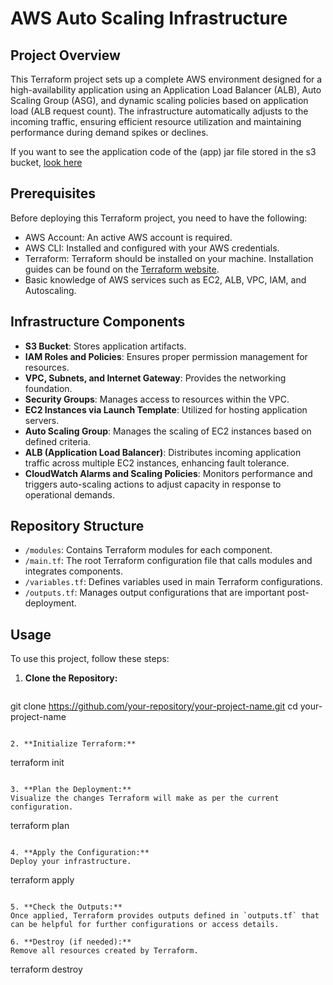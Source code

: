 

# AWS Auto Scaling Infrastructure

## Project Overview

This Terraform project sets up a complete AWS environment designed for a high-availability application using an Application Load Balancer (ALB), 
Auto Scaling Group (ASG), and dynamic scaling policies based on application load (ALB request count). 
The infrastructure automatically adjusts to the incoming traffic, ensuring efficient resource utilization and maintaining performance during demand spikes or declines.

If you want to see the application code of the (app) jar file stored in the s3 bucket, [look here](https://github.com/PetreVane/dummy-app) 

## Prerequisites

Before deploying this Terraform project, you need to have the following:

- AWS Account: An active AWS account is required.
- AWS CLI: Installed and configured with your AWS credentials.
- Terraform: Terraform should be installed on your machine. Installation guides can be found on the [Terraform website](https://learn.hashicorp.com/terraform/getting-started/install.html).
- Basic knowledge of AWS services such as EC2, ALB, VPC, IAM, and Autoscaling.

## Infrastructure Components

- **S3 Bucket**: Stores application artifacts.
- **IAM Roles and Policies**: Ensures proper permission management for resources.
- **VPC, Subnets, and Internet Gateway**: Provides the networking foundation.
- **Security Groups**: Manages access to resources within the VPC.
- **EC2 Instances via Launch Template**: Utilized for hosting application servers.
- **Auto Scaling Group**: Manages the scaling of EC2 instances based on defined criteria.
- **ALB (Application Load Balancer)**: Distributes incoming application traffic across multiple EC2 instances, enhancing fault tolerance.
- **CloudWatch Alarms and Scaling Policies**: Monitors performance and triggers auto-scaling actions to adjust capacity in response to operational demands.

## Repository Structure

- `/modules`: Contains Terraform modules for each component.
- `/main.tf`: The root Terraform configuration file that calls modules and integrates components.
- `/variables.tf`: Defines variables used in main Terraform configurations.
- `/outputs.tf`: Manages output configurations that are important post-deployment.

## Usage

To use this project, follow these steps:

1. **Clone the Repository:**
   ```
git clone https://github.com/your-repository/your-project-name.git
cd your-project-name
   ```

2. **Initialize Terraform:**
   ```
terraform init
   ```

3. **Plan the Deployment:**
   Visualize the changes Terraform will make as per the current configuration.
   ```
terraform plan
   ```

4. **Apply the Configuration:**
   Deploy your infrastructure.
   ```
terraform apply
   ```

5. **Check the Outputs:**
   Once applied, Terraform provides outputs defined in `outputs.tf` that can be helpful for further configurations or access details.

6. **Destroy (if needed):**
   Remove all resources created by Terraform.
   ```
terraform destroy
   ```



